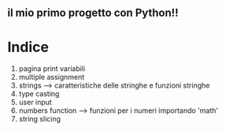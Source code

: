 ## il mio primo progetto con Python!!

# Indice
1. pagina print variabili
2. multiple assignment
3. strings --> caratteristiche delle stringhe e funzioni stringhe
4. type casting
5. user input
6. numbers function --> funzioni per i numeri importando 'math'
7. string slicing